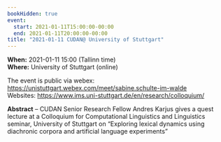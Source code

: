 ```yaml
---
bookHidden: true
event:
  start: 2021-01-11T15:00:00-00:00
  end: 2021-01-11T20:00:00-00:00
title: "2021-01-11 CUDAN@ University of Stuttgart"
---
```


**When:** 2021-01-11 15:00 (Tallinn time)  
**Where:** University of Stuttgart (online)  

The event is public via webex: https://unistuttgart.webex.com/meet/sabine.schulte-im-walde  
Websites: https://www.ims.uni-stuttgart.de/en/research/colloquium/ 

<!--more-->
**Abstract** – CUDAN Senior Research Fellow Andres Karjus gives a quest lecture at a Colloquium for Computational Linguistics and Linguistics seminar, University of Stuttgart on “Exploring lexical dynamics using diachronic corpora and artificial language experiments”